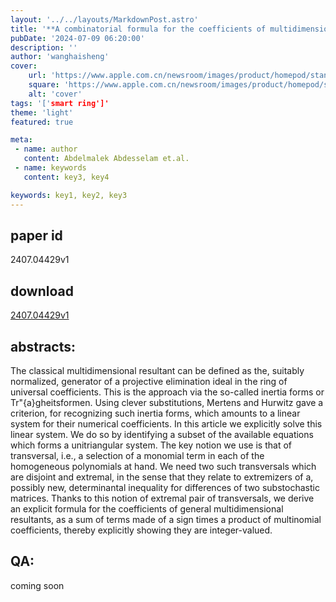 ```yaml
---
layout: '../../layouts/MarkdownPost.astro'
title: '**A combinatorial formula for the coefficients of multidimensional resultants**'
pubDate: '2024-07-09 06:20:00'
description: ''
author: 'wanghaisheng'
cover:
    url: 'https://www.apple.com.cn/newsroom/images/product/homepod/standard/Apple-HomePod-hero-230118_big.jpg.large_2x.jpg'
    square: 'https://www.apple.com.cn/newsroom/images/product/homepod/standard/Apple-HomePod-hero-230118_big.jpg.large_2x.jpg'
    alt: 'cover'
tags: '['smart ring']' 
theme: 'light'
featured: true

meta:
 - name: author
   content: Abdelmalek Abdesselam et.al.
 - name: keywords
   content: key3, key4

keywords: key1, key2, key3
---
```


## paper id
2407.04429v1
## download
[2407.04429v1](http://arxiv.org/abs/2407.04429v1)
## abstracts:
The classical multidimensional resultant can be defined as the, suitably normalized, generator of a projective elimination ideal in the ring of universal coefficients. This is the approach via the so-called inertia forms or Tr\"{a}gheitsformen. Using clever substitutions, Mertens and Hurwitz gave a criterion, for recognizing such inertia forms, which amounts to a linear system for their numerical coefficients. In this article we explicitly solve this linear system. We do so by identifying a subset of the available equations which forms a unitriangular system. The key notion we use is that of transversal, i.e., a selection of a monomial term in each of the homogeneous polynomials at hand. We need two such transversals which are disjoint and extremal, in the sense that they relate to extremizers of a, possibly new, determinantal inequality for differences of two substochastic matrices. Thanks to this notion of extremal pair of transversals, we derive an explicit formula for the coefficients of general multidimensional resultants, as a sum of terms made of a sign times a product of multinomial coefficients, thereby explicitly showing they are integer-valued.
## QA:
coming soon
